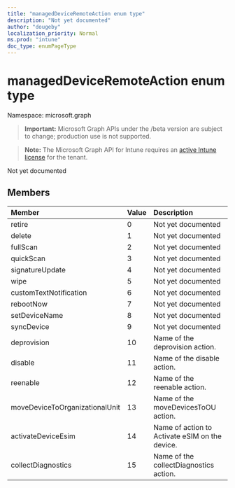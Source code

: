 ```yaml
---
title: "managedDeviceRemoteAction enum type"
description: "Not yet documented"
author: "dougeby"
localization_priority: Normal
ms.prod: "intune"
doc_type: enumPageType
---
```


# managedDeviceRemoteAction enum type

Namespace: microsoft.graph

> **Important:** Microsoft Graph APIs under the /beta version are subject to change; production use is not supported.

> **Note:** The Microsoft Graph API for Intune requires an [active Intune license](https://go.microsoft.com/fwlink/?linkid=839381) for the tenant.

Not yet documented

## Members
|Member|Value|Description|
|:---|:---|:---|
|retire|0|Not yet documented|
|delete|1|Not yet documented|
|fullScan|2|Not yet documented|
|quickScan|3|Not yet documented|
|signatureUpdate|4|Not yet documented|
|wipe|5|Not yet documented|
|customTextNotification|6|Not yet documented|
|rebootNow|7|Not yet documented|
|setDeviceName|8|Not yet documented|
|syncDevice|9|Not yet documented|
|deprovision|10|Name of the deprovision action.|
|disable|11|Name of the disable action.|
|reenable|12|Name of the reenable action.|
|moveDeviceToOrganizationalUnit|13|Name of the moveDevicesToOU action.|
|activateDeviceEsim|14|Name of action to Activate eSIM on the device.|
|collectDiagnostics|15|Name of the collectDiagnostics action.|





